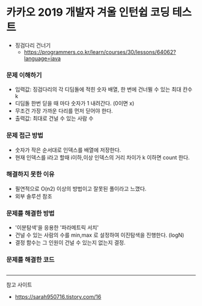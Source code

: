 # 카카오 2019 개발자 겨울 인턴쉽 코딩 테스트

- 징검다리 건너기
  - https://programmers.co.kr/learn/courses/30/lessons/64062?language=java

### 문제 이해하기

- 입력값: 징검다리의 각 디딤돌에 적힌 숫자 배열, 한 번에 건너뛸 수 있는 최대 칸수 k
- 디딤돌 한번 딛을 때 마다 숫자가 1 내려간다. (0이면 x)
- 무조건 가장 가까운 다리를 먼저 딛어야 한다.
- 출력값: 최대로 건널 수 있는 사람 수

### 문제 접근 방법

- 숫자가 작은 순서대로 인덱스를 배열에 저장한다.
- 현재 인덱스를 i라고 할때 i이하,이상 인덱스의 거리 차이가 k 이하면 count 한다.

### 해결하지 못한 이유

- 필연적으로 O(n2) 이상의 방법이고 잘못된 풀이라고 느꼈다.
- 외부 솔루션 참조

### 문제를 해결한 방법

- '이분탐색'을 응용한 '파라메트릭 서치'
- 건널 수 있는 사람의 수를 min,max 로 설정하여 이진탐색을 진행한다. (logN)
- 결정 함수는 그 인원이 건널 수 있는지 없는지 결정.

### 문제를 해결한 코드

```java

```

---

참고 사이트

- https://sarah950716.tistory.com/16
